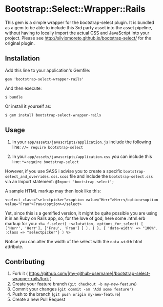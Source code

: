 # Bootstrap::Select::Wrapper::Rails

This gem is a simple wrapper for the bootstrap-select plugin.
It is bundled as a gem to be able to include this 3rd party asset into the asset pipeline, without having to locally import the actual CSS and JavaScript into your project.
Please see http://silviomoreto.github.io/bootstrap-select/ for the original plugin.

## Installation

Add this line to your application's Gemfile:

    gem 'bootstrap-select-wrapper-rails'

And then execute:

    $ bundle

Or install it yourself as:

    $ gem install bootstrap-select-wrapper-rails

## Usage

1. In your `app/assets/javascripts/application.js` include the following line:
    `//= require bootstrap-select`

2. In your `app/assets/javascripts/application.css` you can include this line:
    `*=require bootstrap-select`

However, if you use SASS i advise you to create a specific `bootstrap-select_and_overrides.css.scss` file
and include the `bootstrap-select.css` via an Import statement:
    `@Import 'bootstrap-select';`
    
A sample HTML markup may then look like this:

    <select class="selectpicker"><option value="Herr">Herr</option><option value="Frau">Frau</option></select>

Yet, since this is a gemified version, it might be quite possible you are using it in an Ruby on Rails app, so, for the love of god, here some .html.erb markup for you:
    `<%= f.select( :salutation, options_for_select( [ ['Herr', 'Herr'], ['Frau', 'Frau'] ] ), { }, { 'data-width' => "100%", :class => "selectpicker"} ) %>`

Notice you can alter the width of the select with the `data-width` html attribute.

## Contributing

1. Fork it ( https://github.com/[my-github-username]/bootstrap-select-wrapper-rails/fork )
2. Create your feature branch (`git checkout -b my-new-feature`)
3. Commit your changes (`git commit -am 'Add some feature'`)
4. Push to the branch (`git push origin my-new-feature`)
5. Create a new Pull Request
